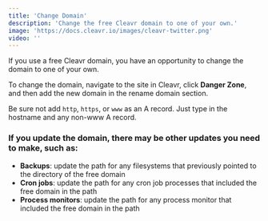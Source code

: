 ```yaml
---
title: 'Change Domain'
description: 'Change the free Cleavr domain to one of your own.'
image: 'https://docs.cleavr.io/images/cleavr-twitter.png'
video: ''
---
```


If you use a free Cleavr domain, you have an opportunity to change the domain to one of your own. 

To change the domain, navigate to the site in Cleavr, click **Danger Zone**, and then add the new domain in the rename domain section. 

Be sure not add `http`, `https`, or `www` as an A record. Just type in the hostname and any non-www A record. 

### If you update the domain, there may be other updates you need to make, such as: 
- **Backups**: update the path for any filesystems that previously pointed to the directory of the free domain
- **Cron jobs**: update the path for any cron job processes that included the free domain in the path 
- **Process monitors**: update the path for any process monitor that included the free domain in the path
